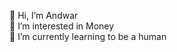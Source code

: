 👋 Hi, I’m Andwar<br>
👀 I’m interested in Money<br>
🌱 I’m currently learning to be a human


<!---
Andwar22/Andwar22 is a ✨ special ✨ repository because its `README.md` (this file) appears on your GitHub profile.
You can click the Preview link to take a look at your changes.
--->
